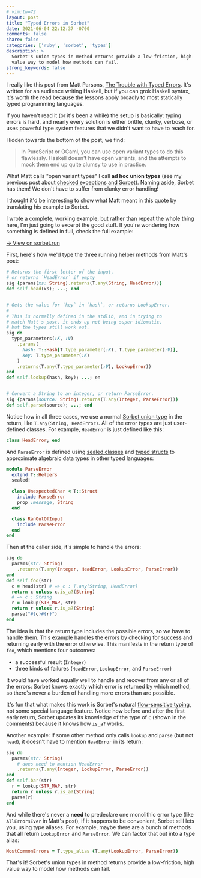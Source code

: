 ```yaml
---
# vim:tw=72
layout: post
title: "Typed Errors in Sorbet"
date: 2021-06-04 22:12:37 -0700
comments: false
share: false
categories: ['ruby', 'sorbet', 'types']
description: >
  Sorbet's union types in method returns provide a low-friction, high
  value way to model how methods can fail.
strong_keywords: false
---
```


<!-- more -->

<p></p>

I really like this post from Matt Parsons, [The Trouble with Typed
Errors][trouble-typed]. It's written for an audience writing Haskell,
but if you can grok Haskell syntax, it's worth the read because the
lessons apply broadly to most statically typed programming languages.

If you haven't read it (or it's been a while) the setup is basically:
typing errors is hard, and nearly every solution is either brittle,
clunky, verbose, or uses powerful type system features that we didn't
want to have to reach for.

Hidden towards the bottom of the post, we find:

> In PureScript or OCaml, you can use open variant types to do this
> flawlessly. Haskell doesn't have open variants, and the attempts to
> mock them end up quite clumsy to use in practice.

What Matt calls "open variant types" I call **ad hoc union types** (see
my previous post about [checked exceptions and
Sorbet][checked-exceptions]). Naming aside, Sorbet has them! We don't
have to suffer from clunky error handling!

I thought it'd be interesting to show what Matt meant in this quote by
translating his example to Sorbet.

I wrote a complete, working example, but rather than repeat the whole
thing here, I'm just going to excerpt the good stuff. If you're wondering
how something is defined in full, check the full example:

<a href="https://sorbet.run/#%23%20typed%3A%20strict%0A%0A%23%20This%20is%20a%20re-implementation%20of%20Matt%20Parsons's%20%22The%20Trouble%20with%20Typed%0A%23%20Errors%22%20in%20Sorbet%20(Ruby)%20because%20I%20think%20Sorbet%20happens%20to%20handle%20it%0A%23%20pretty%20well%20all%20things%20considered.%0A%23%0A%23%20%20%20%20%20%3Chttps%3A%2F%2Fwww.parsonsmatt.org%2F2018%2F11%2F03%2Ftrouble_with_typed_errors.html%3E%0A%23%0A%23%20Specifically%2C%20he%20mentions%0A%23%0A%23%20%20%20%20%20In%20PureScript%20or%20OCaml%2C%20you%20can%20use%20open%20variant%20types%20to%20do%20this%0A%23%20%20%20%20%20flawlessly.%0A%23%0A%23%20and%20Sorbet%20more%20or%20less%20has%20those%20(untagged%20unions).%20It's%20interesting%0A%23%20to%20see%20what%20that%20means%20for%20being%20able%20to%20track%20errors%2C%20because%20we%0A%23%20actually%20use%20Sorbet%20in%20a%20huge%20codebase%20at%20work.%20Tracking%20all%20the%20kinds%0A%23%20of%20errors%20that%20could%20happen--and%20no%20more--can%20make%20code%20far%20easier%20to%0A%23%20understand.%0A%0A%23%20To%20run%20this%20file%3A%0A%23%0A%23%20%20%20gem%20install%20sorbet-runtime%0A%23%20%20%20ruby%20typed-errors.rb%0A%0Arequire%20'sorbet-runtime'%0A%0A%23%20There's%20a%20bug%20in%20Sorbet%20that%20forces%20us%20to%20wrap%20all%20this%20code%20in%20a%0A%23%20class%2C%20but%20I%20have%20a%20PR%20open%20to%20fix%20it.%20For%20now%2C%20we%20tolerate%20it.%0Aclass%20Main%0A%20%20extend%20T%3A%3ASig%0A%0A%20%20%23%20-----%20Custom%20error%20types%20-----%0A%0A%20%20%23%20Defining%20custom%20data%20types%20is%20a%20little%20clunky%20in%20Ruby%20%2F%20Sorbet.%20You%0A%20%20%23%20have%20to%20chose%20whether%20you%20want%20a%20plain%20class%2C%20an%20enum%2C%20a%20sealed%0A%20%20%23%20class%20hierarchy%2C%20etc.%20In%20a%20real%20codebase%2C%20I%20think%20if%20you%20were%20going%0A%20%20%23%20to%20this%20length%20to%20care%20for%20errors%20the%20kinds%20of%20errors%20that%20you%20have%0A%20%20%23%20are%20usually%20pretty%20rich%20(e.g.%2C%20there's%20a%20message%20and%20context%20with%0A%20%20%23%20the%20failures)%2C%20so%20you'd%20probably%20go%20with%20the%20sealed%20class%20hierarchy.%0A%20%20%23%0A%20%20%23%20For%20this%20example%2C%20I%20chose%20three%20different%20ways%20to%20just%20show%20them%20all.%0A%0A%20%20class%20HeadError%0A%20%20end%0A%0A%20%20class%20LookupError%20%3C%20T%3A%3AEnum%0A%20%20%20%20enums%20do%0A%20%20%20%20%20%20KeyWasNotPresent%20%3D%20new%0A%20%20%20%20end%0A%20%20end%0A%0A%20%20module%20ParseError%0A%20%20%20%20extend%20T%3A%3AHelpers%0A%20%20%20%20sealed!%0A%0A%20%20%20%20class%20UnexpectedChar%20%3C%20T%3A%3AStruct%0A%20%20%20%20%20%20include%20ParseError%0A%20%20%20%20%20%20prop%20%3Amessage%2C%20String%0A%20%20%20%20end%0A%0A%20%20%20%20class%20RanOutOfInput%0A%20%20%20%20%20%20include%20ParseError%0A%20%20%20%20end%0A%20%20end%0A%0A%20%20%23%20-----%20Helper%20methods%20-----%0A%0A%20%20%23%20Again%2C%20concise%20syntax%20is%20not%20Sorbet's%20strong%20suit.%20The%20signature%0A%20%20%23%20annotations%20are%20pretty%20verbose%20here%20(especially%20generics)%20but%20they%0A%20%20%23%20pretty%20much%20exactly%20map%20to%20the%20Haskell%20functions%20in%20the%20post.%0A%0A%20%20sig%20do%0A%20%20%20%20%20%20params(xs%3A%20String)%0A%20%20%20%20%20%20.returns(T.any(String%2C%20HeadError))%0A%20%20end%0A%20%20def%20self.head(xs)%0A%20%20%20%20case%20xs.size%0A%20%20%20%20when%200%20then%20HeadError.new%0A%20%20%20%20else%20T.must(xs%5B0%5D)%0A%20%20%20%20end%0A%20%20end%0A%0A%20%20sig%20do%0A%20%20%20%20type_parameters(%3AK%2C%20%3AV)%0A%20%20%20%20%20%20.params(%0A%20%20%20%20%20%20%20%20hash%3A%20T%3A%3AHash%5BT.type_parameter(%3AK)%2C%20T.type_parameter(%3AV)%5D%2C%0A%20%20%20%20%20%20%20%20key%3A%20T.type_parameter(%3AK)%0A%20%20%20%20%20%20)%0A%20%20%20%20%20%20.returns(T.any(T.type_parameter(%3AV)%2C%20LookupError))%0A%20%20end%0A%20%20def%20self.lookup(hash%2C%20key)%0A%20%20%20%20if%20hash.key%3F(key)%0A%20%20%20%20%20%20hash.fetch(key)%0A%20%20%20%20else%0A%20%20%20%20%20%20LookupError%3A%3AKeyWasNotPresent%0A%20%20%20%20end%0A%20%20end%0A%0A%20%20sig%20do%0A%20%20%20%20params(source%3A%20String).returns(T.any(Integer%2C%20ParseError))%0A%20%20end%0A%20%20def%20self.parse(source)%0A%20%20%20%20case%20source%0A%20%20%20%20when%20%22%22%20then%20ParseError%3A%3ARanOutOfInput.new%0A%20%20%20%20else%0A%20%20%20%20%20%20begin%0A%20%20%20%20%20%20%20%20Integer(source%2C%2010)%0A%20%20%20%20%20%20rescue%20ArgumentError%20%3D%3E%20exn%0A%20%20%20%20%20%20%20%20ParseError%3A%3AUnexpectedChar.new(message%3A%20exn.message)%0A%20%20%20%20%20%20end%0A%20%20%20%20end%0A%20%20end%0A%0A%20%20%23%20-----%20Composing%20errors%20-----%0A%0A%20%20STR_MAP%20%3D%20T.let(%7B%0A%20%20%20%20%224__%22%20%3D%3E%20%222%22%0A%20%20%7D%2C%20T%3A%3AHash%5BString%2C%20String%5D)%0A%0A%20%20sig%20do%0A%20%20%20%20params(str%3A%20String)%0A%20%20%20%20%20%20.returns(T.any(Integer%2C%20HeadError%2C%20LookupError%2C%20ParseError))%0A%20%20end%0A%20%20def%20self.foo(str)%0A%20%20%20%20%23%20These%20%60return%60%20lines%20are%20definitely%20not%20as%20convenient%20as%20do%0A%20%20%20%20%23%20notation%20in%20Haskell%2C%20but%20the%20interesting%20thing%20is%20that%20they're%0A%20%20%20%20%23%20still%20pretty%20nice%3A%20because%20of%20flow-sensitive%20typing%2C%20the%20type%20of%0A%20%20%20%20%23%20%60c%60%20changes%2C%20as%20commented%3A%0A%20%20%20%20c%20%3D%20head(str)%20%23%20%3D%3E%20c%20%3A%20T.any(String%2C%20HeadError)%0A%20%20%20%20return%20c%20unless%20c.is_a%3F(String)%0A%20%20%20%20%23%20%3D%3E%20c%20%3A%20String%0A%20%20%20%20r%20%3D%20lookup(STR_MAP%2C%20str)%0A%20%20%20%20return%20r%20unless%20r.is_a%3F(String)%0A%20%20%20%20parse(%22%23%7Bc%7D%23%7Br%7D%22)%0A%20%20end%0A%0A%20%20%23%20This%20method%20doesn't%20call%20%60head%60%20like%20before%2C%20so%20it%20doesn't%20need%20to%0A%20%20%23%20have%20%60HeadError%60%20in%20the%20return%20type.%0A%20%20sig%20do%0A%20%20%20%20params(str%3A%20String)%0A%20%20%20%20%20%20.returns(T.any(Integer%2C%20LookupError%2C%20ParseError))%0A%20%20end%0A%20%20def%20self.bar(str)%0A%20%20%20%20r%20%3D%20lookup(STR_MAP%2C%20str)%0A%20%20%20%20return%20r%20unless%20r.is_a%3F(String)%0A%20%20%20%20parse(r)%0A%20%20end%0A%0A%20%20p%20foo(%224__%22)%0A%20%20p%20bar(%224__%22)%0Aend%0A%0A%23%20Because%20%60T.any%60%20can%20create%20ad%20hoc%2C%20untagged%20union%20types%20anywhere%2C%0A%23%20there's%20no%20need%20to%20define%20an%20%60AllErrorsEver%60%20data%20type%20like%20the%20reader%0A%23%20was%20tempted%20to%20in%20the%20Typed%20Errors%20blog%20post.%0A%23%0A%23%20If%20you%20find%20that%20a%20particular%20set%20of%20errors%20are%20showing%20up%20super%0A%23%20frequently%2C%20you%20can%20lurk%20them%20into%20a%20type%20alias%3A%0A%23%0A%23%20%20%20%20%20MostCommonErrors%20%3D%20T.type_alias%20%7BT.any(LookupError%2C%20ParseError)%7D%0A%23%0A%23%20and%20then%20use%20this%20alias%20in%20various%20places.%0A%23%0A%23%20One%20other%20note%3A%20to%20make%20this%20pattern%20nicer%2C%20code%20might%20want%20to%0A%23%20explicitly%20box%20up%20successful%20results%2C%20with%20a%20type%20like%0A%23%0A%23%20%20%20%20%20class%20Ok%20%3C%20T%3A%3AStruct%0A%23%20%20%20%20%20%20%20extend%20T%3A%3AGeneric%0A%23%20%20%20%20%20%20%20Type%20%3D%20type_member%0A%23%20%20%20%20%20%20%20prop%20%3Aval%2C%20Type%0A%23%20%20%20%20%20end%0A%23%0A%23%20So%20then%20you'd%20have%0A%23%20%20%20%20%20T.any(Ok%5BString%5D%2C%20MostCommonErrors)%0A%23%20and%20you%20could%20do%20make%20all%20the%20%60return%60%20lines%20always%20look%20the%20same%3A%0A%23%20%20%20%20%20return%20x%20unless%20x.is_a%3F(Ok)%0A%23%20but%20the%20flipside%20would%20mean%20that%20you'd%20have%20to%20use%20%60.val%60%20at%20all%20the%0A%23%20places%20that%20you%20would%20have%20normally%20used%20%60x%60%3A%0A%23%20%20%20%20%20parse(x.val)%0A%23%20so%20it's%20maybe%20not%20worth%20it.%0A%0A">→ View on sorbet.run</a>

First, here's how we'd type the three running helper methods from Matt's
post:

```ruby
# Returns the first letter of the input,
# or returns `HeadError` if empty
sig {params(xs: String).returns(T.any(String, HeadError))}
def self.head(xs); ...; end


# Gets the value for `key` in `hash`, or returns LookupError.
#
# This is normally defined in the stdlib, and in trying to
# match Matt's post, it ends up not being super idiomatic,
# but the types still work out.
sig do
  type_parameters(:K, :V)
    .params(
      hash: T::Hash[T.type_parameter(:K), T.type_parameter(:V)],
      key: T.type_parameter(:K)
    )
    .returns(T.any(T.type_parameter(:V), LookupError))
end
def self.lookup(hash, key); ...; en


# Convert a String to an integer, or return ParseError.
sig {params(source: String).returns(T.any(Integer, ParseError))}
def self.parse(source); ...; end
```

Notice how in all three cases, we use a normal [Sorbet union type] in
the return, like `T.any(String, HeadError)`. All of the error types are
just user-defined classes. For example, `HeadError` is just defined like
this:

```ruby
class HeadError; end
```

And `ParseError` is defined using [sealed classes] and [typed structs]
to approximate algebraic data types in other typed languages:

```ruby
module ParseError
  extend T::Helpers
  sealed!

  class UnexpectedChar < T::Struct
    include ParseError
    prop :message, String
  end

  class RanOutOfInput
    include ParseError
  end
end
```

Then at the caller side, it's simple to handle the errors:

```ruby
sig do
  params(str: String)
    .returns(T.any(Integer, HeadError, LookupError, ParseError))
end
def self.foo(str)
  c = head(str) # => c : T.any(String, HeadError)
  return c unless c.is_a?(String)
  # => c : String
  r = lookup(STR_MAP, str)
  return r unless r.is_a?(String)
  parse("#{c}#{r}")
end
```

The idea is that the return type includes the possible errors, so we
have to handle them. This example handles the errors by checking for
success and returning early with the error otherwise. This manifests in
the return type of `foo`, which mentions four outcomes:

- a successful result (`Integer`)
- three kinds of failures (`HeadError`, `LookupError`, and `ParseError`)

It would have worked equally well to handle and recover from any or all
of the errors: Sorbet knows exactly which error is returned by which
method, so there's never a burden of handling more errors than are
possible.

It's fun that what makes this work is Sorbet's natural [flow-sensitive
typing], not some special language feature. Notice how before and after
the first early return, Sorbet updates its knowledge of the type of `c`
(shown in the comments) because it knows how `is_a?` works.

Another example: if some other method only calls `lookup` and `parse`
(but not `head`), it doesn't have to mention `HeadError` in its return:

```ruby
sig do
  params(str: String)
    # does need to mention HeadError
    .returns(T.any(Integer, LookupError, ParseError))
end
def self.bar(str)
  r = lookup(STR_MAP, str)
  return r unless r.is_a?(String)
  parse(r)
end
```

And while there's never a **need** to predeclare one monolithic error type
(like `AllErrorsEver` in Matt's post), if it happens to be convenient,
Sorbet still lets you, using type aliases. For example, maybe there are
a bunch of methods that all return `LookupError` and `ParseError`. We
can factor that out into a type alias:

```ruby
MostCommonErrors = T.type_alias {T.any(LookupError, ParseError)}
```

That's it! Sorbet's union types in method returns provide a
low-friction, high value way to model how methods can fail.

[trouble-typed]: https://www.parsonsmatt.org/2018/11/03/trouble_with_typed_errors.html
[checked-exceptions]: https://blog.jez.io/union-types-checked-exceptions/
[Sorbet union type]: https://sorbet.org/docs/union-types
[flow-sensitive typing]: https://sorbet.org/docs/flow-sensitive
[sealed classes]: https://sorbet.org/docs/sealed
[typed structs]: https://sorbet.org/docs/tstruct

